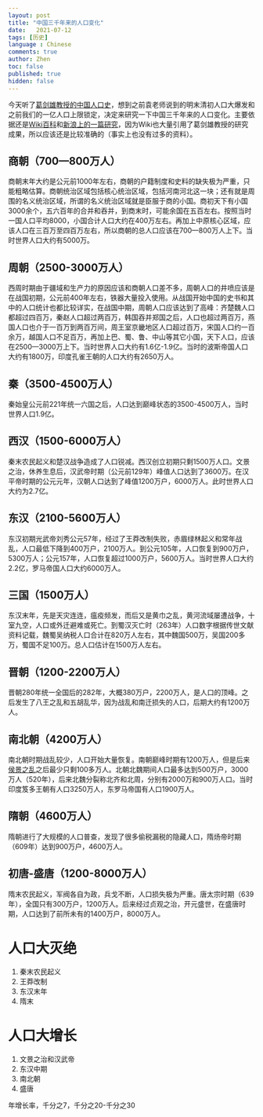```yaml
---
layout: post
title: "中国三千年来的人口变化"
date:   2021-07-12
tags: [历史]
language : Chinese
comments: true
author: Zhen
toc: false
published: true
hidden: false
---
```

今天听了[葛剑雄教授的中国人口史](https://youtu.be/QjQW-sA-AAk)，想到之前袁老师说到的明末清初人口大爆发和之前我们的一亿人口上限锁定，决定来研究一下中国三千年来的人口变化。主要依据还是[Wiki百科](https://zh.wikipedia.org/wiki/%E4%B8%AD%E5%9B%BD%E4%BA%BA%E5%8F%A3%E5%8F%B2)和[新浪上的一篇研究](https://tech.sina.cn/2020-06-28/detail-iircuyvk0766597.d.html)，因为Wiki也大量引用了葛剑雄教授的研究成果，所以应该还是比较准确的（事实上也没有过多的资料）。

## 商朝（700—800万人）
商朝末年大约是公元前1000年左右，商朝的户籍制度和史料的缺失极为严重，只能粗略估算。商朝统治区域包括核心统治区域，包括河南河北这一块；还有就是周围的名义统治区域，所谓的名义统治区域就是臣服于商的小国。商初天下有小国3000余个，五六百年的合并和吞并，到商末时，可能余国在五百左右。按照当时一国人口平均8000，小国合计人口大约在400万左右。再加上中原核心区域，应该人口在三百万至四百万左右，所以商朝的总人口应该在700—800万人上下。当时世界人口大约有5000万。

## 周朝（2500-3000万人）
西周时期由于疆域和生产力的原因应该和商朝人口差不多，周朝人口的井喷应该是在战国初期，公元前400年左右，铁器大量投入使用。从战国开始中国的史书和其中的人口统计也都比较详实，在战国中期，周朝人口应该达到了高峰：齐楚魏人口都超过四百万，秦赵人口超过两百万，韩国吞并郑国之后，人口也超过两百万，燕国人口也介于一百万到两百万间，周王室京畿地区人口超过百万，宋国人口约一百余万，越国人口不足百万，再加上巴、蜀、鲁、中山等其它小国，天下人口，应该在2500—3000万上下。当时世界人口大约有1.6亿-1.9亿。当时的波斯帝国人口大约有1800万，印度孔雀王朝的人口大约有2650万人。

## 秦（3500-4500万人）
秦始皇公元前221年统一六国之后，人口达到巅峰状态的3500-4500万人，当时世界人口1.9亿。

## 西汉（1500-6000万人）
秦末农民起义和楚汉战争造成了人口锐减。西汉创立初期只剩1500万人口。文景之治，休养生息后，汉武帝时期（公元前129年）峰值人口达到了3600万。在汉平帝时期的公元元年，汉朝人口达到了峰值1200万户，6000万人。此时世界人口大约为2.7亿。

## 东汉（2100-5600万人）
东汉初期光武帝刘秀公元57年，经过了王莽改制失败，赤眉绿林起义和常年战乱，人口最低下降到400万户，2100万人。到公元105年，人口恢复到900万户，5300万人；公元157年，人口恢复超过1000万户，5600万人。当时世界人口大约2.2亿，罗马帝国人口大约6000万人。

## 三国（1500万人）
东汉末年，先是天灾连连，瘟疫频发，而后又是黄巾之乱，黄河流域屡遭战争，十室九空，人口或外迁避难或死亡。到蜀汉灭亡时（263年）人口数字根据传世文献资料记载，魏蜀吴纳税人口合计在820万人左右，其中魏国500万，吴国200多万，蜀国不足100万。总人口估计在1500万人左右。

## 晋朝（1200-2200万人）
晋朝280年统一全国后的282年，大概380万户，2200万人，是人口的顶峰。之后发生了八王之乱和五胡乱华，因为战乱和南迁损失的人口，后期大约有1200万人。

## 南北朝（4200万人）
南北朝时期战乱较少，人口开始大量恢复。南朝巅峰时期有1200万人，但是后来[侯景之乱](https://zh.wikipedia.org/wiki/%E4%BE%AF%E6%99%AF%E4%B9%8B%E4%B9%B1)之后最少只剩100多万人。北朝北魏期间人口最多达到500万户，3000万人（520年），后来北魏分裂称北齐和北周，分别有2000万和900万人口。当时印度笈多王朝有人口3250万人，东罗马帝国有人口1900万人。

## 隋朝（4600万人）
隋朝进行了大规模的人口普查，发现了很多偷税漏税的隐藏人口，隋炀帝时期（609年）达到900万户，4600万人。

## 初唐-盛唐（1200-8000万人）
隋末农民起义，军阀各自为政，兵戈不断，人口损失极为严重。唐太宗时期（639年），全国只有300万户，1200万人。后来经过贞观之治，开元盛世，在盛唐时期，人口达到了前所未有的1400万户，8000万人。




# 人口大灭绝

 1. 秦末农民起义
 2. 王莽改制
 3. 东汉末年
 4. 隋末



# 人口大增长

 1. 文景之治和汉武帝
 2. 东汉中期
 3. 南北朝
 4. 盛唐


年增长率，千分之7，千分之20-千分之30
<!--stackedit_data:
eyJoaXN0b3J5IjpbMjc3MzQ2NDk5LDE3MTg1MDM0NTAsLTc4OD
U2NzYyMCwxNzk4OTUzMTMyLDE5OTgyNzY4NDEsLTEzNzQyNzIw
MTNdfQ==
-->